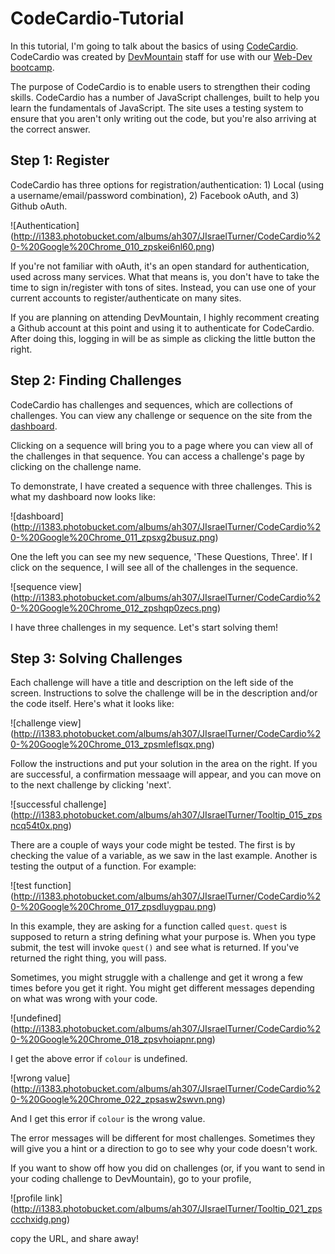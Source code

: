 # CodeCardio-Tutorial

In this tutorial, I'm going to talk about the basics of using [CodeCardio](codecard.io). CodeCardio was created by [DevMountain](devmounta.in) staff for use with our [Web-Dev bootcamp](https://devmounta.in/web-immersive).

The purpose of CodeCardio is to enable users to strengthen their coding skills.  CodeCardio has a number of JavaScript challenges, built to help you learn the fundamentals of JavaScript.  The site uses a testing system to ensure that you aren't only writing out the code, but you're also arriving at the correct answer.

## Step 1: Register

CodeCardio has three options for registration/authentication: 1) Local (using a username/email/password combination), 2) Facebook oAuth, and 3) Github oAuth.  

![Authentication]
(http://i1383.photobucket.com/albums/ah307/JIsraelTurner/CodeCardio%20-%20Google%20Chrome_010_zpskei6nl60.png)

If you're not familiar with oAuth, it's an open standard for authentication, used across many services.  What that means is, you don't have to take the time to sign in/register with tons of sites.  Instead, you can use one of your current accounts to register/authenticate on many sites.

If you are planning on attending DevMountain, I highly recomment creating a Github account at this point and using it to authenticate for CodeCardio.  After doing this, logging in will be as simple as clicking the little button the right.

## Step 2: Finding Challenges

CodeCardio has challenges and sequences, which are collections of challenges.  You can view any challenge or sequence on the site from the [dashboard](https://codecard.io/a/dashboard).

Clicking on a sequence will bring you to a page where you can view all of the challenges in that sequence. You can access a challenge's page by clicking on the challenge name.

To demonstrate, I have created a sequence with three challenges. This is what my dashboard now looks like:

![dashboard]
(http://i1383.photobucket.com/albums/ah307/JIsraelTurner/CodeCardio%20-%20Google%20Chrome_011_zpsxg2busuz.png)

One the left you can see my new sequence, 'These Questions, Three'.  If I click on the sequence, I will see all of the challenges in the sequence.

![sequence view]
(http://i1383.photobucket.com/albums/ah307/JIsraelTurner/CodeCardio%20-%20Google%20Chrome_012_zpshqp0zecs.png)

I have three challenges in my sequence.  Let's start solving them!


## Step 3: Solving Challenges

Each challenge will have a title and description on the left side of the screen.  Instructions to solve the challenge will be in the description and/or the code itself.  Here's what it looks like:

![challenge view]
(http://i1383.photobucket.com/albums/ah307/JIsraelTurner/CodeCardio%20-%20Google%20Chrome_013_zpsmleflsqx.png)

Follow the instructions and put your solution in the area on the right.  If you are successful, a confirmation messaage will appear, and you can move on to the next challenge by clicking 'next'.

![successful challenge]
(http://i1383.photobucket.com/albums/ah307/JIsraelTurner/Tooltip_015_zpsncq54t0x.png)

There are a couple of ways your code might be tested.  The first is by checking the value of a variable, as we saw in the last example.  Another is testing the output of a function.  For example:

![test function]
(http://i1383.photobucket.com/albums/ah307/JIsraelTurner/CodeCardio%20-%20Google%20Chrome_017_zpsdluygpau.png)

In this example, they are asking for a function called `quest`.  `quest` is supposed to return a string defining what your purpose is.  When you type submit, the test will invoke `quest()` and see what is returned.  If you've returned the right thing, you will pass.


Sometimes, you might struggle with a challenge and get it wrong a few times before you get it right. You might get different messages depending on what was wrong with your code.

![undefined]
(http://i1383.photobucket.com/albums/ah307/JIsraelTurner/CodeCardio%20-%20Google%20Chrome_018_zpsvhoiapnr.png)

I get the above error if `colour` is undefined.

![wrong value]
(http://i1383.photobucket.com/albums/ah307/JIsraelTurner/CodeCardio%20-%20Google%20Chrome_022_zpsasw2swvn.png)

And I get this error if `colour` is the wrong value.

The error messages will be different for most challenges.  Sometimes they will give you a hint or a direction to go to see why your code doesn't work.

If you want to show off how you did on challenges (or, if you want to send in your coding challenge to DevMountain), go to your profile,

![profile link]
(http://i1383.photobucket.com/albums/ah307/JIsraelTurner/Tooltip_021_zpsccchxidg.png)

copy the URL, and share away!

